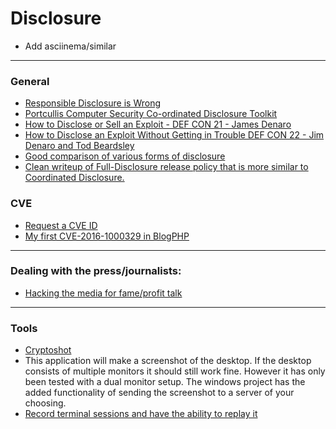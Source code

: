 # Disclosure
 



* Add asciinema/similar
-----
### General
* [Responsible Disclosure is Wrong](https://adamcaudill.com/2015/11/19/responsible-disclosure-is-wrong/)
* [Portcullis Computer Security Co-ordinated Disclosure Toolkit](https://github.com/portcullislabs/co-ordinated-disclosure-toolkit)
* [How to Disclose or Sell an Exploit - DEF CON 21 - James Denaro](https://www.youtube.com/watch?v=N1Xj3f4felg)
* [How to Disclose an Exploit Without Getting in Trouble DEF CON 22 - Jim Denaro and Tod Beardsley](https://www.youtube.com/watch?v=Y8Cpio6z9qA)
* [Good comparison of various forms of disclosure](http://blog.opensecurityresearch.com/2014/06/approaches-to-vulnerability-disclosure.html)
* [Clean writeup of Full-Disclosure release policy that is more similar to Coordinated Disclosure.](http://www.ilias.de/docu/goto_docu_wiki_1357_RFPolicy.html)




### CVE 
* [Request a CVE ID](http://cve.mitre.org/cve/request_id.html#cna_coverage)
* [My first CVE-2016-1000329 in BlogPHP](https://www.stevencampbell.info/2016/12/my-first-cve-2016-1000329-in-blogphp/)

-----
### Dealing with the press/journalists:
* [Hacking the media for fame/profit talk](http://www.irongeek.com/i.php?page=videos/derbycon4/Hacking-The-Media-For-Fame-And-Profit-Jenn-Ellis-Steven-Reganh)



-----
### Tools
* [Cryptoshot](https://github.com/DiabloHorn/cryptoshot) 
* This application will make a screenshot of the desktop. If the desktop consists of multiple monitors
it should still work fine. However it has only been tested with a dual monitor setup. 
The windows project has the added functionality of sending the screenshot to a server of your choosing.
* [Record terminal sessions and have the ability to replay it](http://linux.byexamples.com/archives/279/record-the-terminal-session-and-replay-later/)























